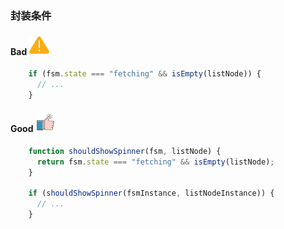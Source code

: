 ### 封装条件

#### Bad  ![logo](./images/icon_bad.svg ':size=WIDTHxHEIGHT')
```js
	if (fsm.state === "fetching" && isEmpty(listNode)) {
	  // ...
	}
```
#### Good  ![logo](./images/icon_good.svg ':size=WIDTHxHEIGHT')
```js
	function shouldShowSpinner(fsm, listNode) {
	  return fsm.state === "fetching" && isEmpty(listNode);
	}
	
	if (shouldShowSpinner(fsmInstance, listNodeInstance)) {
	  // ...
	}
```